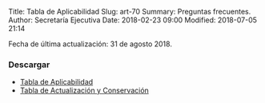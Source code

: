 Title: Tabla de Aplicabilidad
Slug: art-70
Summary: Preguntas frecuentes.
Author: Secretaría Ejecutiva
Date: 2018-02-23 09:00
Modified: 2018-07-05 21:14


Fecha de última actualización: 31 de agosto 2018.

### Descargar

* [Tabla de Aplicabilidad](tabla-de-aplicabilidad.pdf)
* [Tabla de Actualización y Conservación](tabla-de-actualizacion-y-conservacion-de-la-infomacion.pdf)
